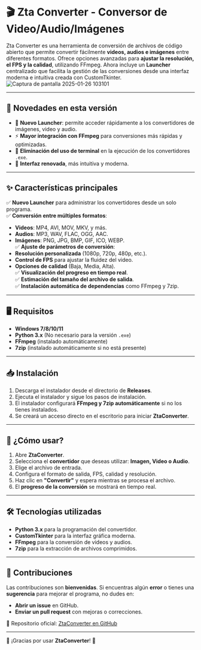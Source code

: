 # 🎬 Zta Converter - Conversor de Video/Audio/Imágenes  

Zta Converter es una herramienta de conversión de archivos de código abierto que permite convertir fácilmente **videos, audios e imágenes** entre diferentes formatos. Ofrece opciones avanzadas para **ajustar la resolución, el FPS y la calidad**, utilizando FFmpeg. Ahora incluye un **Launcher** centralizado que facilita la gestión de las conversiones desde una interfaz moderna e intuitiva creada con CustomTkinter.  
![Captura de pantalla 2025-01-26 103101](https://github.com/user-attachments/assets/171da886-8f64-42ac-b455-90d64af673b4)

---

## 🚀 Novedades en esta versión
- 📌 **Nuevo Launcher**: permite acceder rápidamente a los convertidores de imágenes, video y audio.  
- ⚡ **Mayor integración con FFmpeg** para conversiones más rápidas y optimizadas.  
- 🔧 **Eliminación del uso de terminal** en la ejecución de los convertidores `.exe`.  
- 🎨 **Interfaz renovada**, más intuitiva y moderna.  

---

## ✨ Características principales
✅ **Nuevo Launcher** para administrar los convertidores desde un solo programa.  
✅ **Conversión entre múltiples formatos**:  
   - **Videos**: MP4, AVI, MOV, MKV, y más.  
   - **Audios**: MP3, WAV, FLAC, OGG, AAC.  
   - **Imágenes**: PNG, JPG, BMP, GIF, ICO, WEBP.  
✅ **Ajuste de parámetros de conversión**:  
   - **Resolución personalizada** (1080p, 720p, 480p, etc.).  
   - **Control de FPS** para ajustar la fluidez del video.  
   - **Opciones de calidad** (Baja, Media, Alta).  
✅ **Visualización del progreso en tiempo real**.  
✅ **Estimación del tamaño del archivo de salida**.  
✅ **Instalación automática de dependencias** como FFmpeg y 7zip.  

---

## 🖥️ Requisitos
- **Windows 7/8/10/11**  
- **Python 3.x** (No necesario para la versión `.exe`)  
- **FFmpeg** (instalado automáticamente)  
- **7zip** (instalado automáticamente si no está presente)  

---

## 📥 Instalación
1. Descarga el instalador desde el directorio de **Releases**.  
2. Ejecuta el instalador y sigue los pasos de instalación.  
3. El instalador configurará **FFmpeg y 7zip automáticamente** si no los tienes instalados.  
4. Se creará un acceso directo en el escritorio para iniciar **ZtaConverter**.  

---

## 🎯 ¿Cómo usar?
1. Abre **ZtaConverter**.  
2. Selecciona el **convertidor** que deseas utilizar: **Imagen, Video o Audio**.  
3. Elige el archivo de entrada.  
4. Configura el formato de salida, FPS, calidad y resolución.  
5. Haz clic en **"Convertir"** y espera mientras se procesa el archivo.  
6. El **progreso de la conversión** se mostrará en tiempo real.  

---

## 🛠️ Tecnologías utilizadas
- **Python 3.x** para la programación del convertidor.  
- **CustomTkinter** para la interfaz gráfica moderna.  
- **FFmpeg** para la conversión de videos y audios.  
- **7zip** para la extracción de archivos comprimidos.  

---

## 🤝 Contribuciones
Las contribuciones son **bienvenidas**. Si encuentras algún **error** o tienes una **sugerencia** para mejorar el programa, no dudes en:  
- **Abrir un issue** en GitHub.  
- **Enviar un pull request** con mejoras o correcciones.  

📌 Repositorio oficial: [ZtaConverter en GitHub](https://github.com/ZtaDevs/ZtaConverter)  

---

🎉 ¡Gracias por usar **ZtaConverter**! 🚀

